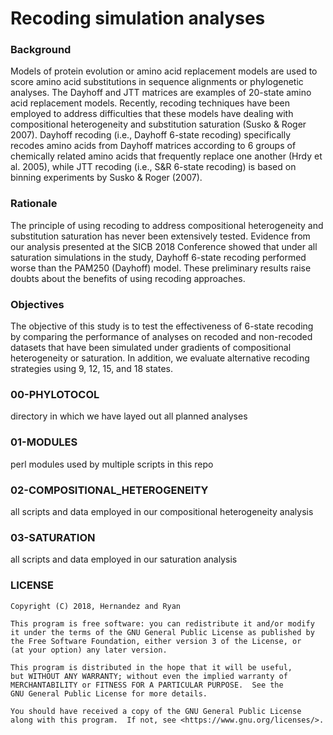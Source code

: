 # Recoding simulation analyses

### Background
Models of protein evolution or amino acid replacement models are used to score amino acid substitutions in sequence alignments or phylogenetic analyses. The Dayhoff and JTT matrices are examples of 20-state amino acid replacement models. Recently, recoding techniques have been employed to address difficulties that these models have dealing with compositional heterogeneity and substitution saturation (Susko & Roger 2007). Dayhoff recoding (i.e., Dayhoff 6-state recoding) specifically recodes amino acids from Dayhoff matrices according to 6 groups of chemically related amino acids that frequently replace one another (Hrdy et al. 2005), while JTT recoding (i.e., S&R 6-state recoding) is based on binning experiments by Susko & Roger (2007). 

### Rationale
The principle of using recoding to address compositional heterogeneity and substitution saturation has never been extensively tested. Evidence from our analysis presented at the SICB 2018 Conference showed that under all saturation simulations in the study, Dayhoff 6-state recoding performed worse than the PAM250 (Dayhoff) model. These preliminary results raise doubts about the benefits of using recoding approaches. 

### Objectives
The objective of this study is to test the effectiveness of 6-state recoding by comparing the performance of analyses on recoded and non-recoded datasets that have been simulated under gradients of compositional heterogeneity or saturation. In addition, we evaluate alternative recoding strategies using 9, 12, 15, and 18 states. 

### 00-PHYLOTOCOL
directory in which we have layed out all planned analyses

### 01-MODULES
perl modules used by multiple scripts in this repo

### 02-COMPOSITIONAL_HETEROGENEITY
all scripts and data employed in our compositional heterogeneity analysis

### 03-SATURATION
all scripts and data employed in our saturation analysis

### LICENSE
    Copyright (C) 2018, Hernandez and Ryan

    This program is free software: you can redistribute it and/or modify
    it under the terms of the GNU General Public License as published by
    the Free Software Foundation, either version 3 of the License, or
    (at your option) any later version.

    This program is distributed in the hope that it will be useful,
    but WITHOUT ANY WARRANTY; without even the implied warranty of
    MERCHANTABILITY or FITNESS FOR A PARTICULAR PURPOSE.  See the
    GNU General Public License for more details.

    You should have received a copy of the GNU General Public License
    along with this program.  If not, see <https://www.gnu.org/licenses/>.

